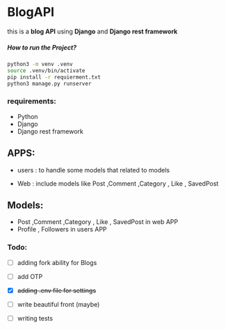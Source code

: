 # BlogAPI
this is a __blog API__  using __Django__  and __Django rest framework__

##### How to run the Project?

```bash
python3 -m venv .venv 
source .venv/bin/activate
pip install -r requierment.txt
python3 manage.py runserver
```

### requirements:

* Python
* Django
* Django rest framework

## APPS:

* users : to handle some models that related to models

* Web : include models like Post ,Comment ,Category , Like , SavedPost

  

## Models:

* Post ,Comment ,Category , Like , SavedPost  in web APP
* Profile  , Followers in users APP

### Todo:

- [ ] adding fork ability for Blogs
- [ ] add OTP
- [x] ~~adding .env file for settings~~
- [ ] write beautiful front (maybe)
- [ ] writing tests

